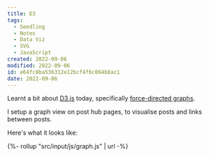 ```yaml
---
title: D3
tags:
  - Seedling
  - Notes
  - Data Viz
  - SVG
  - JavaScript
created: 2022-09-06
modified: 2022-09-06
id: e64fc8ba536312e12bcf4f6c064b8ac1
date: 2022-09-06
---
```

Learnt a bit about [D3.js](https://d3js.org/) today, specifically [force-directed graphs](https://observablehq.com/@d3/disjoint-force-directed-graph?collection=@d3/d3-force).

I setup a graph view on post hub pages, to visualise posts and links between posts.

Here's what it looks like:

{%- rollup "src/input/js/graph.js" | url -%}

<div id="graph"></div>